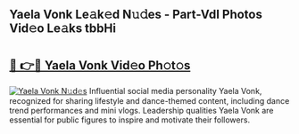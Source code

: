 ## Yaela Vonk Le𝚊k𝚎d N𝚞𝚍es - Part-VdI Photos Vid𝚎o Le𝚊ks tbbHi

# <h2><a href="http://fbeovda.evod.top/?m=Yaela+Vonk">🔗 👉🔴 Yaela Vonk Vid𝚎o Ph𝚘t𝚘s</a></h2>

[![Yaela Vonk N𝚞d𝚎s](https://i.imgur.com/8V9OHl7.gif)](http://fbeovda.evod.top/?m=Yaela+Vonk)
Influential social media personality Yaela Vonk, recognized for sharing lifestyle and dance-themed content, including dance trend performances and mini vlogs. Leadership qualities Yaela Vonk are essential for public figures to inspire and motivate their followers. 
